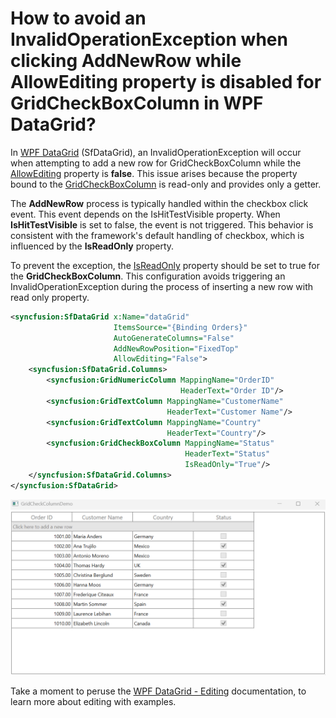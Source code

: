 # How to avoid an InvalidOperationException when clicking AddNewRow while AllowEditing property is disabled for GridCheckBoxColumn in WPF DataGrid?

In [WPF DataGrid](https://www.syncfusion.com/wpf-controls/datagrid) (SfDataGrid), an InvalidOperationException will occur when attempting to add a new row for GridCheckBoxColumn while the [AllowEditing](https://help.syncfusion.com/cr/wpf/Syncfusion.UI.Xaml.Grid.GridColumnBase.html#Syncfusion_UI_Xaml_Grid_GridColumnBase_AllowEditing) property is **false**. This issue arises because the property bound to the [GridCheckBoxColumn](https://help.syncfusion.com/cr/wpf/Syncfusion.UI.Xaml.Grid.GridCheckBoxColumn.html) is read-only and provides only a getter.

The **AddNewRow** process is typically handled within the checkbox click event. This event depends on the IsHitTestVisible property. When **IsHitTestVisible** is set to false, the event is not triggered. This behavior is consistent with the framework's default handling of checkbox, which is influenced by the **IsReadOnly** property.

To prevent the exception, the [IsReadOnly](https://help.syncfusion.com/cr/wpf/Syncfusion.UI.Xaml.Grid.GridColumnBase.html#Syncfusion_UI_Xaml_Grid_GridColumnBase_IsReadOnly) property should be set to true for the **GridCheckBoxColumn**. This configuration avoids triggering an InvalidOperationException during the process of inserting a new row with read only property.

```xml
<syncfusion:SfDataGrid x:Name="dataGrid"   
                       ItemsSource="{Binding Orders}" 
                       AutoGenerateColumns="False"
                       AddNewRowPosition="FixedTop"
                       AllowEditing="False">
    <syncfusion:SfDataGrid.Columns>
        <syncfusion:GridNumericColumn MappingName="OrderID" 
                                      HeaderText="Order ID"/>
        <syncfusion:GridTextColumn MappingName="CustomerName" 
                                   HeaderText="Customer Name"/>
        <syncfusion:GridTextColumn MappingName="Country" 
                                   HeaderText="Country"/>
        <syncfusion:GridCheckBoxColumn MappingName="Status"
                                       HeaderText="Status"
                                       IsReadOnly="True"/>
    </syncfusion:SfDataGrid.Columns>
</syncfusion:SfDataGrid>
```

![AddNewRow for GridCheckBoxColumn](AddNewRowCheckBoxColumn.gif)

Take a moment to peruse the [WPF DataGrid - Editing](https://help.syncfusion.com/wpf/datagrid/editing) documentation, to learn more about editing with examples.